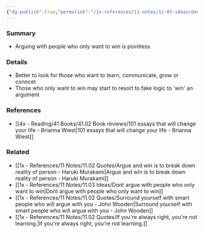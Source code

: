 ```yaml
---
{"dg-publish":true,"permalink":"/1x-references/11-notes/11-03-ideas/dont-argue-with-people-who-only-want-to-win/","title":"Dont argue with people who only want to win"}
---
```



### Summary
- Arguing with people who only want to win is pointless 

### Details
- Better to look for those who want to learn, communicate, grow or conncet
- Those who only want to win may start to resort to fake logic to 'win' an argument

### References
- [[4x - Reading/41 Books/41.02 Book reviews/101 essays that will change your life - Brianna Wiest\|101 essays that will change your life - Brianna Wiest]]

### Related
- [[1x - References/11 Notes/11.02 Quotes/Argue and win is to break down reality of person - Haruki Murakami\|Argue and win is to break down reality of person - Haruki Murakami]]
- [[1x - References/11 Notes/11.03 Ideas/Dont argue with people who only want to win\|Dont argue with people who only want to win]]
- [[1x - References/11 Notes/11.02 Quotes/Surround yourself with smart people who will argue with you - John Wooden\|Surround yourself with smart people who will argue with you - John Wooden]]
- [[1x - References/11 Notes/11.02 Quotes/If you're always right, you're not learning.\|If you're always right, you're not learning.]]